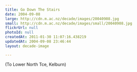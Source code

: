 ```yaml
---
title: Go Down The Stairs
date: 2004-09-08
large: http://cdn.m.ac.nz/decade/images/20040908.jpg
small: http://cdn.m.ac.nz/decade/images/small/20040908.jpg
flickrUrl: null
photoId: null
createdAt: 2011-01-30 11:07:16.438219
updatedAt: 2004-09-08 23:46:44
layout: decade-image

---
```

(To Lower North Tce, Kelburn)
